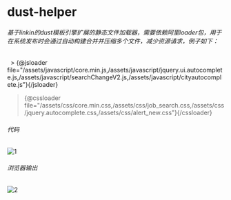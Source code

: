 # dust-helper

###### 基于linkin的dust模板引擎扩展的静态文件加载器，需要依赖阿里loader包，用于在系统发布时会通过自动构建合并并压缩多个文件，减少资源请求，例子如下：

   > {@jsloader file="/assets/javascript/core.min.js,/assets/javascript/jquery.ui.autocomplete.js,/assets/javascript/searchChangeV2.js,/assets/javascript/cityautocomplete.js"}{/jsloader}

   > {@cssloader file="/assets/css/core.min.css,/assets/css/job_search.css,/assets/css/jquery.autocomplete.css,/assets/css/alert_new.css"}{/cssloader}
 
###### 代码
![1](http://assets.5isolar.com/img/dust/1.jpg)

###### 浏览器输出
![2](http://assets.5isolar.com/img/dust/2.jpg)
